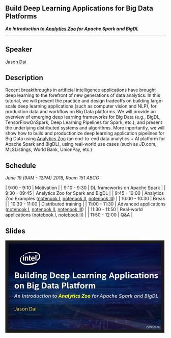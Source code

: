 ## Build Deep Learning Applications for Big Data Platforms 
**_An Introduction to [Analytics Zoo](https://github.com/intel-analytics/analytics-zoo) for Apache Spark and BigDL_**

___

## Speaker
[Jason Dai](https://www.linkedin.com/in/jasondai/)

## Description
Recent breakthroughs in artificial intelligence applications have brought deep learning to the forefront of new generations of data analytics. In this tutorial, we will present the practice and design tradeoffs on building large-scale deep learning applications (such as computer vision and NLP), for production data and workflow on Big Data platforms. We will provide an overview of emerging deep learning frameworks for Big Data (e.g., BigDL, TensorFlowOnSpark, Deep Learning Pipelines for Spark, etc.), and present the underlying distributed systems and algorithms. More inportantly, we will show how to build and productionize deep learning application pipelines for Big Data using [Analytics Zoo](https://github.com/intel-analytics/analytics-zoo) (an end-to-end data analytics + AI platform for Apache Spark and BigDL), using real-world use cases (such as JD.com, MLSListings, World Bank, UnionPay, etc.) 

## Schedule
_June 19 (9AM - 12PM) 2018, Room 151 ABCG_

| 9:00 - 9:10   | Motivation |
| 9:10 - 9:30   | DL frameworks on Apache Spark |
| 9:30 - 09:45  | Analytics Zoo for Spark and BigDL |
| 9:45 - 10:00  | Analytics Zoo Examples ([notenook I](https://github.com/intel-analytics/analytics-zoo/blob/master/apps/dogs-vs-cats/transfer-learning.ipynb), [notenook II](https://github.com/intel-analytics/analytics-zoo/blob/master/apps/object-detection/object-detection.ipynb), [notenook III](https://github.com/intel-analytics/analytics-zoo/blob/master/apps/tfnet/image_classification_inference.ipynb)) |
| 10:00 - 10:30 | Break |
| 10:30 - 11:00 | Distributed training |
| 11:00 - 11:30 | Advanced applications ([notenook I](https://github.com/intel-analytics/analytics-zoo/blob/master/apps/variational-autoencoder/using_variational_autoencoder_to_generate_digital_numbers.ipynb), [notenook II](https://github.com/intel-analytics/analytics-zoo/blob/master/apps/variational-autoencoder/using_variational_autoencoder_to_generate_faces.ipynb), [notenook III](https://github.com/intel-analytics/analytics-zoo/blob/master/apps/recommendation/ncf-explicit-feedback.ipynb)) |
| 11:30 - 11:50 | Real-world applications ([notebook I](https://github.com/intel-analytics/analytics-zoo/pull/409), [notebook II](https://github.com/intel-analytics/analytics-zoo/blob/master/apps/fraud-detection/fraud-detection.ipynb)) |
| 11:50 - 12:00 | Q&A |

## Slides
<a href="slides/BigData_DL_Jason-CVPR.pdf" target="_blank"><img src="slides/BigData_DL_Jason-CVPR.jpg" alt="slides" width="480" height="270" border="10" /></a>

